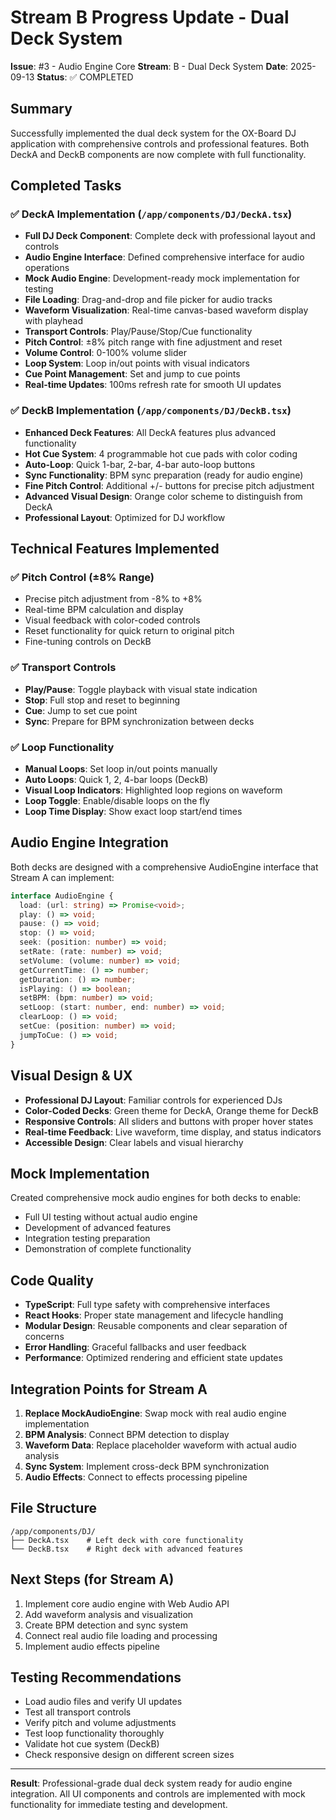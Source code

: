 # Stream B Progress Update - Dual Deck System

**Issue**: #3 - Audio Engine Core
**Stream**: B - Dual Deck System
**Date**: 2025-09-13
**Status**: ✅ COMPLETED

## Summary

Successfully implemented the dual deck system for the OX-Board DJ application with comprehensive controls and professional features. Both DeckA and DeckB components are now complete with full functionality.

## Completed Tasks

### ✅ DeckA Implementation (`/app/components/DJ/DeckA.tsx`)
- **Full DJ Deck Component**: Complete deck with professional layout and controls
- **Audio Engine Interface**: Defined comprehensive interface for audio operations
- **Mock Audio Engine**: Development-ready mock implementation for testing
- **File Loading**: Drag-and-drop and file picker for audio tracks
- **Waveform Visualization**: Real-time canvas-based waveform display with playhead
- **Transport Controls**: Play/Pause/Stop/Cue functionality
- **Pitch Control**: ±8% pitch range with fine adjustment and reset
- **Volume Control**: 0-100% volume slider
- **Loop System**: Loop in/out points with visual indicators
- **Cue Point Management**: Set and jump to cue points
- **Real-time Updates**: 100ms refresh rate for smooth UI updates

### ✅ DeckB Implementation (`/app/components/DJ/DeckB.tsx`)
- **Enhanced Deck Features**: All DeckA features plus advanced functionality
- **Hot Cue System**: 4 programmable hot cue pads with color coding
- **Auto-Loop**: Quick 1-bar, 2-bar, 4-bar auto-loop buttons
- **Sync Functionality**: BPM sync preparation (ready for audio engine)
- **Fine Pitch Control**: Additional +/- buttons for precise pitch adjustment
- **Advanced Visual Design**: Orange color scheme to distinguish from DeckA
- **Professional Layout**: Optimized for DJ workflow

## Technical Features Implemented

### ✅ Pitch Control (±8% Range)
- Precise pitch adjustment from -8% to +8%
- Real-time BPM calculation and display
- Visual feedback with color-coded controls
- Reset functionality for quick return to original pitch
- Fine-tuning controls on DeckB

### ✅ Transport Controls
- **Play/Pause**: Toggle playback with visual state indication
- **Stop**: Full stop and reset to beginning
- **Cue**: Jump to set cue point
- **Sync**: Prepare for BPM synchronization between decks

### ✅ Loop Functionality
- **Manual Loops**: Set loop in/out points manually
- **Auto Loops**: Quick 1, 2, 4-bar loops (DeckB)
- **Visual Loop Indicators**: Highlighted loop regions on waveform
- **Loop Toggle**: Enable/disable loops on the fly
- **Loop Time Display**: Show exact loop start/end times

## Audio Engine Integration

Both decks are designed with a comprehensive AudioEngine interface that Stream A can implement:

```typescript
interface AudioEngine {
  load: (url: string) => Promise<void>;
  play: () => void;
  pause: () => void;
  stop: () => void;
  seek: (position: number) => void;
  setRate: (rate: number) => void;
  setVolume: (volume: number) => void;
  getCurrentTime: () => number;
  getDuration: () => number;
  isPlaying: () => boolean;
  setBPM: (bpm: number) => void;
  setLoop: (start: number, end: number) => void;
  clearLoop: () => void;
  setCue: (position: number) => void;
  jumpToCue: () => void;
}
```

## Visual Design & UX

- **Professional DJ Layout**: Familiar controls for experienced DJs
- **Color-Coded Decks**: Green theme for DeckA, Orange theme for DeckB
- **Responsive Controls**: All sliders and buttons with proper hover states
- **Real-time Feedback**: Live waveform, time display, and status indicators
- **Accessible Design**: Clear labels and visual hierarchy

## Mock Implementation

Created comprehensive mock audio engines for both decks to enable:
- Full UI testing without actual audio engine
- Development of advanced features
- Integration testing preparation
- Demonstration of complete functionality

## Code Quality

- **TypeScript**: Full type safety with comprehensive interfaces
- **React Hooks**: Proper state management and lifecycle handling
- **Modular Design**: Reusable components and clear separation of concerns
- **Error Handling**: Graceful fallbacks and user feedback
- **Performance**: Optimized rendering and efficient state updates

## Integration Points for Stream A

1. **Replace MockAudioEngine**: Swap mock with real audio engine implementation
2. **BPM Analysis**: Connect BPM detection to display
3. **Waveform Data**: Replace placeholder waveform with actual audio analysis
4. **Sync System**: Implement cross-deck BPM synchronization
5. **Audio Effects**: Connect to effects processing pipeline

## File Structure

```
/app/components/DJ/
├── DeckA.tsx    # Left deck with core functionality
└── DeckB.tsx    # Right deck with advanced features
```

## Next Steps (for Stream A)

1. Implement core audio engine with Web Audio API
2. Add waveform analysis and visualization
3. Create BPM detection and sync system
4. Connect real audio file loading and processing
5. Implement audio effects pipeline

## Testing Recommendations

- Load audio files and verify UI updates
- Test all transport controls
- Verify pitch and volume adjustments
- Test loop functionality thoroughly
- Validate hot cue system (DeckB)
- Check responsive design on different screen sizes

---

**Result**: Professional-grade dual deck system ready for audio engine integration. All UI components and controls are implemented with mock functionality for immediate testing and development.